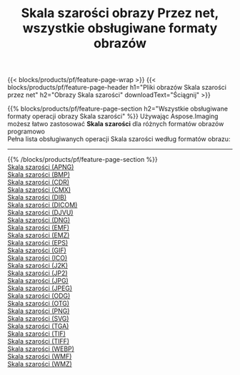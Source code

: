 ﻿---
title: Skala szarości obrazy Przez net, wszystkie obsługiwane formaty obrazów 
weight: 3920
url: /pl/net/grayscale 
lang: pl
langdirlevel: 2
locales: zh-hans,ja,it,ru,de,es,fr,nl,id,lt,pl,pt,vi,tr,ko,zh-hant,ar,hi,th,sv,cs,uk,he
description: Używając Aspose.Imaging możesz łatwo Skala szarości obrazy Via net
---

{{< blocks/products/pf/feature-page-wrap >}}
{{< blocks/products/pf/feature-page-header h1="Pliki obrazów Skala szarości przez net" h2="Obrazy Skala szarości" downloadText="Ściągnij" >}}


{{% blocks/products/pf/feature-page-section  h2="Wszystkie obsługiwane formaty operacji obrazy Skala szarości" %}}
Używając Aspose.Imaging możesz łatwo zastosować **Skala szarości** dla różnych formatów obrazów programowo
<br/>
Pełna lista obsługiwanych operacji Skala szarości według formatów obrazu:
<hr/>
{{% /blocks/products/pf/feature-page-section %}}
<div class="container-fluid productfamilypage bg-gray">
    <div class="convertypes bg-gray agp-content section">
        <div class="container">
		<div class="row other-converters">
		    <div class='col-md-2 other-converter remove-lp remove-rp'><a href="/imaging/pl/net/grayscale/apng" >Skala szarości (APNG)</a></div><div class='col-md-2 other-converter remove-lp remove-rp'><a href="/imaging/pl/net/grayscale/bmp" >Skala szarości (BMP)</a></div><div class='col-md-2 other-converter remove-lp remove-rp'><a href="/imaging/pl/net/grayscale/cdr" >Skala szarości (CDR)</a></div><div class='col-md-2 other-converter remove-lp remove-rp'><a href="/imaging/pl/net/grayscale/cmx" >Skala szarości (CMX)</a></div><div class='col-md-2 other-converter remove-lp remove-rp'><a href="/imaging/pl/net/grayscale/dib" >Skala szarości (DIB)</a></div><div class='col-md-2 other-converter remove-lp remove-rp'><a href="/imaging/pl/net/grayscale/dicom" >Skala szarości (DICOM)</a></div><div class='col-md-2 other-converter remove-lp remove-rp'><a href="/imaging/pl/net/grayscale/djvu" >Skala szarości (DJVU)</a></div><div class='col-md-2 other-converter remove-lp remove-rp'><a href="/imaging/pl/net/grayscale/dng" >Skala szarości (DNG)</a></div><div class='col-md-2 other-converter remove-lp remove-rp'><a href="/imaging/pl/net/grayscale/emf" >Skala szarości (EMF)</a></div><div class='col-md-2 other-converter remove-lp remove-rp'><a href="/imaging/pl/net/grayscale/emz" >Skala szarości (EMZ)</a></div><div class='col-md-2 other-converter remove-lp remove-rp'><a href="/imaging/pl/net/grayscale/eps" >Skala szarości (EPS)</a></div><div class='col-md-2 other-converter remove-lp remove-rp'><a href="/imaging/pl/net/grayscale/gif" >Skala szarości (GIF)</a></div><div class='col-md-2 other-converter remove-lp remove-rp'><a href="/imaging/pl/net/grayscale/ico" >Skala szarości (ICO)</a></div><div class='col-md-2 other-converter remove-lp remove-rp'><a href="/imaging/pl/net/grayscale/j2k" >Skala szarości (J2K)</a></div><div class='col-md-2 other-converter remove-lp remove-rp'><a href="/imaging/pl/net/grayscale/jp2" >Skala szarości (JP2)</a></div><div class='col-md-2 other-converter remove-lp remove-rp'><a href="/imaging/pl/net/grayscale/jpg" >Skala szarości (JPG)</a></div><div class='col-md-2 other-converter remove-lp remove-rp'><a href="/imaging/pl/net/grayscale/jpeg" >Skala szarości (JPEG)</a></div><div class='col-md-2 other-converter remove-lp remove-rp'><a href="/imaging/pl/net/grayscale/odg" >Skala szarości (ODG)</a></div><div class='col-md-2 other-converter remove-lp remove-rp'><a href="/imaging/pl/net/grayscale/otg" >Skala szarości (OTG)</a></div><div class='col-md-2 other-converter remove-lp remove-rp'><a href="/imaging/pl/net/grayscale/png" >Skala szarości (PNG)</a></div><div class='col-md-2 other-converter remove-lp remove-rp'><a href="/imaging/pl/net/grayscale/svg" >Skala szarości (SVG)</a></div><div class='col-md-2 other-converter remove-lp remove-rp'><a href="/imaging/pl/net/grayscale/tga" >Skala szarości (TGA)</a></div><div class='col-md-2 other-converter remove-lp remove-rp'><a href="/imaging/pl/net/grayscale/tif" >Skala szarości (TIF)</a></div><div class='col-md-2 other-converter remove-lp remove-rp'><a href="/imaging/pl/net/grayscale/tiff" >Skala szarości (TIFF)</a></div><div class='col-md-2 other-converter remove-lp remove-rp'><a href="/imaging/pl/net/grayscale/webp" >Skala szarości (WEBP)</a></div><div class='col-md-2 other-converter remove-lp remove-rp'><a href="/imaging/pl/net/grayscale/wmf" >Skala szarości (WMF)</a></div><div class='col-md-2 other-converter remove-lp remove-rp'><a href="/imaging/pl/net/grayscale/wmz" >Skala szarości (WMZ)</a></div>
                </div>
        </div>
    </div>
</div>
<br/>
